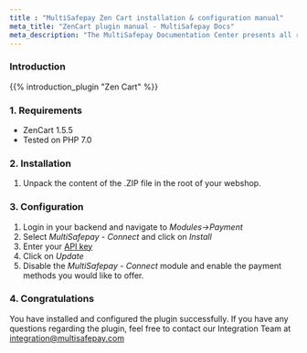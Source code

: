 ```yaml
---
title : "MultiSafepay Zen Cart installation & configuration manual"
meta_title: "ZenCart plugin manual - MultiSafepay Docs"
meta_description: "The MultiSafepay Documentation Center presents all relevant information about our Plugins and API. You can also find support pages for payment methods, tools and general questions as well as the contact details of our Support and Integration Teams."
---
```


### Introduction

{{% introduction_plugin "Zen Cart" %}}

### 1. Requirements
- ZenCart 1.5.5
- Tested on PHP 7.0

### 2. Installation
 1. Unpack the content of the .ZIP file in the root of your webshop.

### 3. Configuration
1. Login in your backend and navigate to _Modules->Payment_
2. Select _MultiSafepay - Connect_ and click on _Install_
3. Enter your [API key](/tools/multisafepay-control/get-your-api-key)
4. Click on _Update_
5. Disable the _MultiSafepay - Connect_ module and enable the payment methods you would like to offer.

### 4. Congratulations
You have installed and configured the plugin successfully. If you have any questions regarding the plugin, feel free to contact our Integration Team at <integration@multisafepay.com>
